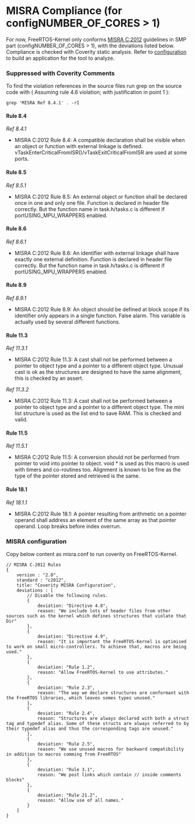 # MISRA Compliance (for configNUMBER_OF_CORES > 1)

For now, FreeRTOS-Kernel only conforms [MISRA C:2012](https://www.misra.org.uk/misra-c) guidelines in SMP part (configNUMBER_OF_CORES > 1), 
with the deviations listed below. Compliance is checked with Coverity static analysis. Refer to [configuration](#misra-configuration) to build an application for the tool to analyze.

### Suppressed with Coverity Comments
To find the violation references in the source files run grep on the source code
with ( Assuming rule 4.6 violation; with justification in point 1 ):
```
grep 'MISRA Ref 8.4.1' . -rI
```
        
#### Rule 8.4

_Ref 8.4.1_

- MISRA C:2012 Rule 8.4: A compatible declaration shall be visible when an object or function with external linkage is defined.
        vTaskEnterCriticalFromISR()/vTaskExitCriticalFromISR are used at some ports.
        
#### Rule 8.5

_Ref 8.5.1_

- MISRA C:2012 Rule 8.5: An external object or function shall be declared once in one and only one file.
        Function is declared in header file correctly. But the function name in task.h/tasks.c is different if portUSING_MPU_WRAPPERS enabled.
        
#### Rule 8.6

_Ref 8.6.1_

- MISRA C:2012 Rule 8.6: An identifier with external linkage shall have exactly one external definition.
        Function is declared in header file correctly. But the function name in task.h/tasks.c is different if portUSING_MPU_WRAPPERS enabled.
        
#### Rule 8.9

_Ref 8.9.1_

- MISRA C:2012 Rule 8.9: An object should be defined at block scope if its identifier only appears in a single function.
        False alarm. This variable is actually used by several different functions.
        
#### Rule 11.3

_Ref 11.3.1_

- MISRA C:2012 Rule 11.3: A cast shall not be performed between a pointer to object type and a pointer to a different object type.
        Unusual cast is ok as the structures are designed to have the same alignment, this is checked by an assert.

_Ref 11.3.2_

- MISRA C:2012 Rule 11.3: A cast shall not be performed between a pointer to object type and a pointer to a different object type.
        The mini list structure is used as the list end to save RAM.  This is checked and valid.
  
#### Rule 11.5

_Ref 11.5.1_

- MISRA C:2012 Rule 11.5: A conversion should not be performed from pointer to void into pointer to object.
        void * is used as this macro is used with timers and co-routines too.  Alignment is known to be fine as the type of the pointer stored and retrieved is the same.
        
#### Rule 18.1

_Ref 18.1.1_

- MISRA C:2012 Rule 18.1: A pointer resulting from arithmetic on a pointer operand shall address an element of the same array as that pointer operand.
        Loop breaks before index overrun.

### MISRA configuration

Copy below content as misra.conf to run coverity on FreeRTOS-Kernel.

```
// MISRA C-2012 Rules
{
    version : "2.0",
    standard : "c2012",
    title: "Coverity MISRA Configuration",
    deviations : [
        // Disable the following rules.
        {
            deviation: "Directive 4.8",
            reason: "We include lots of header files from other sources such as the kernel which defines structures that violate that Dir"
        },
        {
            deviation: "Directive 4.9",
            reason: "It is important the FreeRTOS-Kernel is optimised to work on small micro-controllers. To achieve that, macros are being used."
        },
        {
            deviation: "Rule 1.2",
            reason: "Allow FreeRTOS-Kernel to use attributes."
        },
        {
            deviation: "Rule 2.3",
            reason: "The way we declare structures are conformant with the FreeRTOS libraries, which leaves somes types unused."
        },
        {
            deviation: "Rule 2.4",
            reason: "Structures are always declared with both a struct tag and typedef alias. Some of these structs are always referred to by their typedef alias and thus the corresponding tags are unused."
        },
        {
            deviation: "Rule 2.5",
            reason: "We use unused macros for backward compatibility in addition to macros comming from FreeRTOS"
        },
        {
            deviation: "Rule 3.1",
            reason: "We post links which contain // inside comments blocks"
        },
        {
            deviation: "Rule 21.2",
            reason: "Allow use of all names."
        }
    ]
}
```